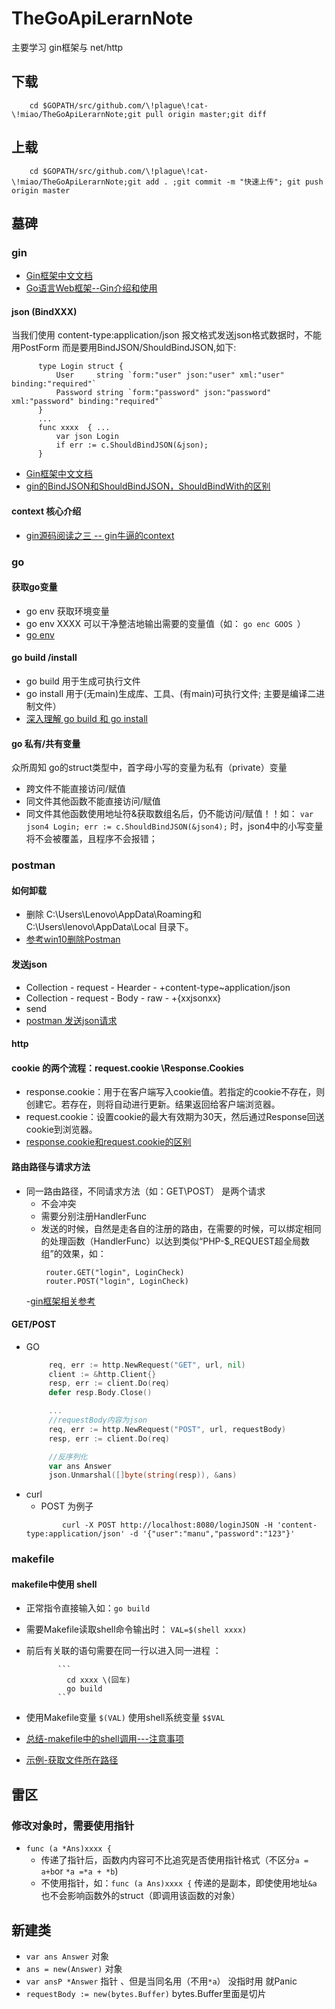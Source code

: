 # TheGoApiLerarnNote
主要学习 gin框架与 net/http
## 下载
``` 
    cd $GOPATH/src/github.com/\!plague\!cat-\!miao/TheGoApiLerarnNote;git pull origin master;git diff  

```
## 上载
```
    cd $GOPATH/src/github.com/\!plague\!cat-\!miao/TheGoApiLerarnNote;git add . ;git commit -m "快速上传"; git push origin master 

```
## 墓碑
### gin
 - [Gin框架中文文档](https://www.jianshu.com/p/98965b3ff638/)
 - [Go语言Web框架--Gin介绍和使用](https://blog.csdn.net/qq_34777600/article/details/81160167)
#### json (BindXXX)
  当我们使用 content-type:application/json 报文格式发送json格式数据时，不能用PostForm
  而是要用BindJSON/ShouldBindJSON,如下:
  ``` go-gin-Handler-json 
        type Login struct {
            User     string `form:"user" json:"user" xml:"user"  binding:"required"`
            Password string `form:"password" json:"password" xml:"password" binding:"required"`
        }
        ...
        func xxxx  { ...
            var json Login
            if err := c.ShouldBindJSON(&json);
        } 
  ```
- [Gin框架中文文档](https://www.jianshu.com/p/98965b3ff638/)
- [gin的BindJSON和ShouldBindJSON，ShouldBindWith的区别](https://blog.csdn.net/heart66_A/article/details/100796964)
#### context 核心介绍
 - [gin源码阅读之三 -- gin牛逼的context](https://www.jianshu.com/p/73bf8fe7a745)

### go
#### 获取go变量
 - go env 获取环境变量
 - go env XXXX 可以干净整洁地输出需要的变量值（如： `go enc GOOS `）
 - [go env](https://wiki.jikexueyuan.com/project/go-command-tutorial/0.14.html)
#### go build /install
 - go build 用于生成可执行文件
 - go install 用于(无main)生成库、工具、(有main)可执行文件; 主要是编译二进制文件）
 - [深入理解 go build 和 go install](https://www.jianshu.com/p/3db831d9b553)
#### go 私有/共有变量
众所周知 go的struct类型中，首字母小写的变量为私有（private）变量
 - 跨文件不能直接访问/赋值
 - 同文件其他函数不能直接访问/赋值
 - 同文件其他函数使用地址符&获取数组名后，仍不能访问/赋值！！如：
  `var json4 Login; err := c.ShouldBindJSON(&json4);` 时，json4中的小写变量将不会被覆盖，且程序不会报错；
  

### postman
#### 如何卸载
 - 删除 C:\Users\Lenovo\AppData\Roaming和C:\Users\lenovo\AppData\Local 目录下。
 - [参考win10删除Postman](https://www.jianshu.com/p/27842e040678)
#### 发送json
- Collection - request - Hearder - +content-type~application/json
- Collection - request - Body - raw - +{xxjsonxx}
- send
- [postman 发送json请求](https://blog.csdn.net/weixin_37569048/article/details/81456561)

#### http
#### cookie 的两个流程：request.cookie \Response.Cookies
 - response.cookie：用于在客户端写入cookie值。若指定的cookie不存在，则创建它。若存在，则将自动进行更新。结果返回给客户端浏览器。
 - request.cookie：设置cookie的最大有效期为30天，然后通过Response回送cookie到浏览器。
 - [response.cookie和request.cookie的区别 ](https://www.cnblogs.com/try-chi/p/11995231.html)
#### 路由路径与请求方法
 - 同一路由路径，不同请求方法（如：GET\POST） 是两个请求
   - 不会冲突
   - 需要分别注册HandlerFunc
   - 发送的时候，自然是走各自的注册的路由，在需要的时候，可以绑定相同的处理函数（HandlerFunc）以达到类似“PHP-$_REQUEST超全局数组”的效果，如：
     ```
      router.GET("login", LoginCheck)
      router.POST("login", LoginCheck)
     ```
    -[gin框架相关参考](https://www.cnblogs.com/-beyond/p/9391892.html)
#### GET/POST
- GO
   ``` go GET 流程
        req, err := http.NewRequest("GET", url, nil)
        client := &http.Client{}
        resp, err := client.Do(req)
        defer resp.Body.Close()
   ``` 
   ``` go POST-json 流程
        ...
        //requestBody内容为json
        req, err := http.NewRequest("POST", url, requestBody)
        resp, err := client.Do(req)
  
        //反序列化
        var ans Answer
        json.Unmarshal([]byte(string(resp)), &ans)
   ```
- curl
  -  POST 为例子
    ``` liunx                                                                               
            curl -X POST http://localhost:8080/loginJSON -H 'content-type:application/json' -d '{"user":"manu","password":"123"}'
    ```

### makefile
#### makefile中使用 shell
 - 正常指令直接输入如：`go build`
 - 需要Makefile读取shell命令输出时： `VAL=$(shell xxxx)`
 - 前后有关联的语句需要在同一行以进入同一进程 ： 
 
              ``` 
                cd xxxx \(回车)
                go build 
              ```
  - 使用Makefile变量 `$(VAL)` 使用shell系统变量 `$$VAL`
  - [总结-makefile中的shell调用---注意事项](https://blog.csdn.net/frank_jb/article/details/81708832)
  - [示例-获取文件所在路径](https://www.cnblogs.com/catgatp/p/6527243.html)



## 雷区
### 修改对象时，需要使用指针
 - `func (a *Ans)xxxx {` 
     - 传递了指针后，函数内内容可不比追究是否使用指针格式（不区分`a = a+b`or `*a =*a + *b`)
     - 不使用指针，如：`func (a Ans)xxxx {` 传递的是副本，即使使用地址`&a` 也不会影响函数外的struct（即调用该函数的对象） 
 ## 新建类
  - `var ans Answer`  对象
  - `ans = new(Answer)`  对象
  - `var ansP *Answer` 指针 、但是当同名用（不用`*a`） 没指时用 就Panic
  - `requestBody := new(bytes.Buffer)` bytes.Buffer里面是切片